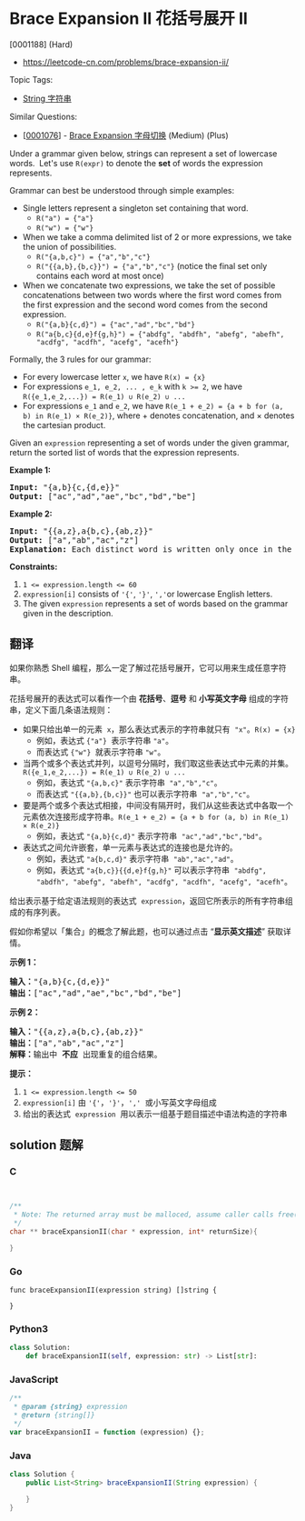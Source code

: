 # Brace Expansion II 花括号展开 II

[0001188] (Hard)

- https://leetcode-cn.com/problems/brace-expansion-ii/

Topic Tags:

- [String 字符串](https://leetcode-cn.com/tag/string/)

Similar Questions:

- [[0001076](https://leetcode-cn.com/problems/brace-expansion/)] - [Brace Expansion 字母切换](./0001076.brace-expansion.md) (Medium) (Plus)

Under a grammar given below, strings can represent a set of lowercase words.  Let's use `R(expr)` to denote the **set** of words the expression represents.

Grammar can best be understood through simple examples:

- Single letters represent a singleton set containing that word.
  - `R("a") = {"a"}`
  - `R("w") = {"w"}`
- When we take a comma delimited list of 2 or more expressions, we take the union of possibilities.
  - `R("{a,b,c}") = {"a","b","c"}`
  - `R("{{a,b},{b,c}}") = {"a","b","c"}` (notice the final set only contains each word at most once)
- When we concatenate two expressions, we take the set of possible concatenations between two words where the first word comes from the first expression and the second word comes from the second expression.
  - `R("{a,b}{c,d}") = {"ac","ad","bc","bd"}`
  - `R("a{b,c}{d,e}f{g,h}") = {"abdfg", "abdfh", "abefg", "abefh", "acdfg", "acdfh", "acefg", "acefh"}`

Formally, the 3 rules for our grammar:

- For every lowercase letter `x`, we have `R(x) = {x}`
- For expressions `e_1, e_2, ... , e_k` with `k >= 2`, we have `R({e_1,e_2,...}) = R(e_1) ∪ R(e_2) ∪ ...`
- For expressions `e_1` and `e_2`, we have `R(e_1 + e_2) = {a + b for (a, b) in R(e_1) × R(e_2)}`, where + denotes concatenation, and × denotes the cartesian product.

Given an `expression` representing a set of words under the given grammar, return the sorted list of words that the expression represents.

**Example 1:**

<pre><strong>Input: </strong><span id="example-input-1-1">"{a,b}{c,{d,e}}"</span>
<strong>Output: </strong><span id="example-output-1">["ac","ad","ae","bc","bd","be"]</span>
</pre>

**Example 2:**

<pre><strong>Input: </strong><span>"{{a,z},a{b,c},{ab,z}}"</span>
<strong>Output: </strong><span>["a","ab","ac","z"]</span>
<strong>Explanation: </strong>Each distinct word is written only once in the final answer.
</pre>

**Constraints:**

1.  `1 <= expression.length <= 60`
2.  `expression[i]` consists of `'{'`, `'}'`, `','`or lowercase English letters.
3.  The given `expression` represents a set of words based on the grammar given in the description.

## 翻译

如果你熟悉 Shell 编程，那么一定了解过花括号展开，它可以用来生成任意字符串。

花括号展开的表达式可以看作一个由 **花括号**、**逗号** 和 **小写英文字母** 组成的字符串，定义下面几条语法规则：

- 如果只给出单一的元素  `x`，那么表达式表示的字符串就只有  `"x"`。`R(x) = {x}`
  - 例如，表达式 `{"a"}`  表示字符串 `"a"`。
  - 而表达式 `{"w"}`  就表示字符串 `"w"`。
- 当两个或多个表达式并列，以逗号分隔时，我们取这些表达式中元素的并集。`R({e_1,e_2,...}) = R(e_1) ∪ R(e_2) ∪ ...`
  - 例如，表达式 `"{a,b,c}"` 表示字符串  `"a","b","c"`。
  - 而表达式 `"{{a,b},{b,c}}"` 也可以表示字符串  `"a","b","c"`。
- 要是两个或多个表达式相接，中间没有隔开时，我们从这些表达式中各取一个元素依次连接形成字符串。`R(e_1 + e_2) = {a + b for (a, b) in R(e_1) × R(e_2)}`
  - 例如，表达式 `"{a,b}{c,d}"` 表示字符串  `"ac","ad","bc","bd"`。
- 表达式之间允许嵌套，单一元素与表达式的连接也是允许的。
  - 例如，表达式 `"a{b,c,d}"` 表示字符串  `"ab","ac","ad"​​​​​​`。
  - 例如，表达式 `"a{b,c}}{{d,e}f{g,h}"` 可以表示字符串  `"abdfg", "abdfh", "abefg", "abefh", "acdfg", "acdfh", "acefg", "acefh"`。

给出表示基于给定语法规则的表达式  `expression`，返回它所表示的所有字符串组成的有序列表。

假如你希望以「集合」的概念了解此题，也可以通过点击 “**显示英文描述**” 获取详情。

**示例 1：**

<pre><strong>输入：</strong>"{a,b}{c,{d,e}}"
<strong>输出：</strong>["ac","ad","ae","bc","bd","be"]</pre>

**示例 2：**

<pre><strong>输入：</strong>"{{a,z},a{b,c},{ab,z}}"
<strong>输出：</strong>["a","ab","ac","z"]
<strong>解释：</strong>输出中 <strong>不应 </strong>出现重复的组合结果。
</pre>

**提示：**

1.  `1 <= expression.length <= 50`
2.  `expression[i]` 由 `'{'`，`'}'`，`','`  或小写英文字母组成
3.  给出的表达式  `expression`  用以表示一组基于题目描述中语法构造的字符串

## solution 题解

### C

```c


/**
 * Note: The returned array must be malloced, assume caller calls free().
 */
char ** braceExpansionII(char * expression, int* returnSize){

}


```

### Go

```golang
func braceExpansionII(expression string) []string {

}
```

### Python3

```python
class Solution:
    def braceExpansionII(self, expression: str) -> List[str]:

```

### JavaScript

```javascript
/**
 * @param {string} expression
 * @return {string[]}
 */
var braceExpansionII = function (expression) {};
```

### Java

```java
class Solution {
    public List<String> braceExpansionII(String expression) {

    }
}
```
